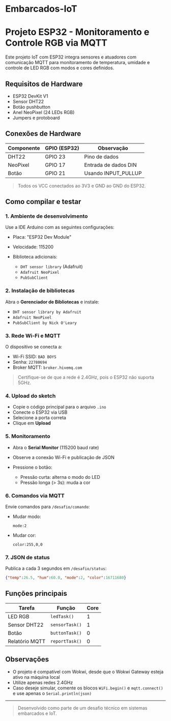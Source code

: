 # Embarcados-IoT
# Projeto ESP32 - Monitoramento e Controle RGB via MQTT

Este projeto IoT com ESP32 integra sensores e atuadores com comunicação MQTT para monitoramento de temperatura, umidade e controle de LED RGB com modos e cores definidos.

## Requisitos de Hardware

* ESP32 DevKit V1
* Sensor DHT22
* Botão pushbutton
* Anel NeoPixel (24 LEDs RGB)
* Jumpers e protoboard

## Conexões de Hardware

| Componente | GPIO (ESP32) | Observação           |
| ---------- | ------------ | -------------------- |
| DHT22      | GPIO 23      | Pino de dados        |
| NeoPixel   | GPIO 17      | Entrada de dados DIN |
| Botão      | GPIO 21      | Usando INPUT\_PULLUP |

> Todos os VCC conectados ao 3V3 e GND ao GND do ESP32.

## Como compilar e testar

### 1. Ambiente de desenvolvimento

Use a IDE Arduino com as seguintes configurações:

* Placa: "ESP32 Dev Module"
* Velocidade: 115200
* Biblioteca adicionais:

  * `DHT sensor library` (Adafruit)
  * `Adafruit NeoPixel`
  * `PubSubClient`

### 2. Instalação de bibliotecas

Abra o **Gerenciador de Bibliotecas** e instale:

* `DHT sensor library by Adafruit`
* `Adafruit NeoPixel`
* `PubSubClient by Nick O'Leary`

### 3. Rede Wi-Fi e MQTT

O dispositivo se conecta a:

* Wi-Fi SSID: `BAD BOYS`
* Senha: `22780694`
* Broker MQTT: `broker.hivemq.com`

> Certifique-se de que a rede é 2.4GHz, pois o ESP32 não suporta 5GHz.

### 4. Upload do sketch

* Copie o código principal para o arquivo `.ino`
* Conecte o ESP32 via USB
* Selecione a porta correta
* Clique em **Upload**

### 5. Monitoramento

* Abra o **Serial Monitor** (115200 baud rate)
* Observe a conexão Wi-Fi e publicação de JSON
* Pressione o botão:

  * Pressão curta: alterna o modo do LED
  * Pressão longa (> 3s): muda a cor

### 6. Comandos via MQTT

Envie comandos para `/desafio/comando`:

* Mudar modo:

  ```
  mode:2
  ```
* Mudar cor:

  ```
  color:255,0,0
  ```

### 7. JSON de status

Publica a cada 3 segundos em `/desafio/status`:

```json
{"temp":26.5, "hum":60.0, "mode":2, "color":16711680}
```

## Funções principais

| Tarefa         | Função         | Core |
| -------------- | -------------- | ---- |
| LED RGB        | `ledTask()`    | 1    |
| Sensor DHT22   | `sensorTask()` | 1    |
| Botão          | `buttonTask()` | 0    |
| Relatório MQTT | `reportTask()` | 0    |

## Observações

* O projeto é compatível com Wokwi, desde que o Wokwi Gateway esteja ativo na máquina local
* Utilize apenas redes 2.4GHz
* Caso deseje simular, comente os blocos `WiFi.begin()` e `mqtt.connect()` e use apenas o `Serial.println(json)`

---

> Desenvolvido como parte de um desafio técnico em sistemas embarcados e IoT.
